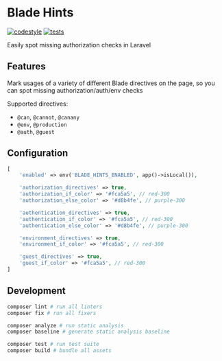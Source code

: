 # Blade Hints

[![codestyle](https://github.com/gwleuverink/blade-hints/actions/workflows/codestyle.yml/badge.svg)](https://github.com/gwleuverink/blade-hints/actions/workflows/codestyle.yml)
[![tests](https://github.com/gwleuverink/blade-hints/actions/workflows/tests.yml/badge.svg)](https://github.com/gwleuverink/blade-hints/actions/workflows/tests.yml)

Easily spot missing authorization checks in Laravel

## Features

Mark usages of a variety of different Blade directives on the page, so you can spot missing authorization/auth/env checks

Supported directives:

- `@can`, `@cannot`, `@canany`
- `@env`, `@production`
- `@auth`, `@guest`

<!-- TODO: Display any authorization & authentication middlewares applied page (or any auth/policy check before blade renders), so you can easily spot if the current route doesn't apply appropriate guards -->

## Configuration

```php
[
    'enabled' => env('BLADE_HINTS_ENABLED', app()->isLocal()),

    'authorization_directives' => true,
    'authorization_if_color' => '#fca5a5', // red-300
    'authorization_else_color' => '#d8b4fe', // purple-300

    'authentication_directives' => true,
    'authentication_if_color' => '#fca5a5', // red-300
    'authentication_else_color' => '#d8b4fe', // purple-300

    'environment_directives' => true,
    'environment_if_color' => '#fca5a5', // red-300

    'guest_directives' => true,
    'guest_if_color' => '#fca5a5', // red-300
]
```

## Development

```bash
composer lint # run all linters
composer fix # run all fixers

composer analyze # run static analysis
composer baseline # generate static analysis baseline

composer test # run test suite
composer build # bundle all assets
```
